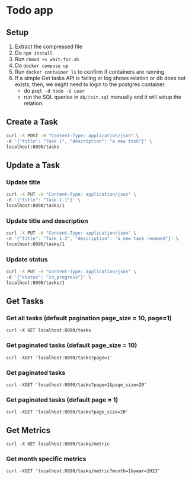 # Todo app

## Setup
1. Extract the compressed file
2. Do `npm install`
3. Run `chmod +x wait-for.sh`
3. Do `docker compose up`
4. Run `docker container ls` to confirm if containers are running
5. If a simple Get tasks API is failing or log shows relation or db does not exists, then, we might need to login to the postgres container.
    - do `psql -d todo -U user`
    - run the SQL queries in `db/init.sql` manually and it will setup the relation.


## Create a Task

```sh
curl -X POST -H "Content-Type: application/json" \
-d '{"title": "Task 1", "description": "a new task"}' \
localhost:8090/tasks
```

## Update a Task

### Update title
```sh
curl -X PUT -H "Content-Type: application/json" \
-d '{"title": "Task 1.1"}' \
localhost:8090/tasks/1
```
### Update title and description
```sh
curl -X PUT -H "Content-Type: application/json" \
-d '{"title": "Task 1.2", "description": "a new task renewed"}' \
localhost:8090/tasks/1
```

### Update status
```sh
curl -X PUT -H "Content-Type: application/json" \
-d '{"status": "in_progress"}' \
localhost:8090/tasks/1
```

## Get Tasks

### Get all tasks (default pagination page_size = 10, page=1)
`curl -X GET localhost:8090/tasks`

### Get paginated tasks (default page_size = 10)
`curl -XGET 'localhost:8090/tasks?page=1'`

### Get paginated tasks
`curl -XGET 'localhost:8090/tasks?page=1&page_size=20'`

### Get paginated tasks (default page = 1)
`curl -XGET 'localhost:8090/tasks?page_size=20'`


## Get Metrics
`curl -X GET localhost:8090/tasks/metric`

### Get month specific metrics
`curl -XGET 'localhost:8090/tasks/metric?month=1&year=2023'`
